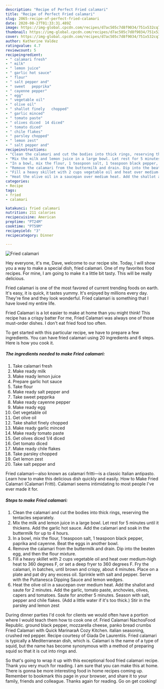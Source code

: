 ```yaml
---
description: "Recipe of Perfect Fried calamari"
title: "Recipe of Perfect Fried calamari"
slug: 2065-recipe-of-perfect-fried-calamari
date: 2020-08-27T01:33:31.489Z
image: https://img-global.cpcdn.com/recipes/d7ac505c7d8f9034/751x532cq70/fried-calamari-recipe-main-photo.jpg
thumbnail: https://img-global.cpcdn.com/recipes/d7ac505c7d8f9034/751x532cq70/fried-calamari-recipe-main-photo.jpg
cover: https://img-global.cpcdn.com/recipes/d7ac505c7d8f9034/751x532cq70/fried-calamari-recipe-main-photo.jpg
author: Katherine Valdez
ratingvalue: 4.7
reviewcount: 5
recipeingredient:
- " calamari fresh"
- " milk"
- " lemon juice"
- " garlic hot sauce"
- " flour"
- " salt pepper and"
- " sweet   pepprika"
- " cayenne pepper"
- " egg"
- " vegetable oil"
- " olive oil"
- " shallot finely   chopped"
- " garlic minced"
- " tomato paste"
- " olives diced  14 diced"
- " tomato diced"
- " chile flakes"
- " parsley chopped"
- " lemon zest"
- " salt pepper and"
recipeinstructions:
- "Clean the calamari and cut the bodies into thick rings, reserving the tentacles separately."
- "Mix the milk and lemon juice in a large bowl. Let rest for 5 minutes until it thickens. Add the garlic hot sauce. Add the calamari and soak in the buttermilk for up to 4 hours."
- "In a bowl, mix the flour, 1 teaspoon salt, 1 teaspoon black pepper, paprika and cayenne. Beat the eggs in another bowl."
- "Remove the calamari from the buttermilk and drain. Dip into the beaten egg, and then the flour mixture."
- "Fill a heavy skillet with 2 cups vegetable oil and heat over medium-high heat to 360 degrees F, or set a deep fryer to 360 degrees F. Fry the calamari, in batches, until brown and crispy, about 4 minutes. Place on a plate and pat dry any excess oil. Sprinkle with salt and pepper. Serve with the Puttanesca Dipping Sauce and lemon wedges."
- "Heat the olive oil in a saucepan over medium heat. Add the shallot and saute for 2 minutes. Add the garlic, tomato paste, anchovies, olives, capers and tomatoes. Saute for another 5 minutes. Season with salt, pepper and chile flakes. (Add a little water if it&#39;s too thick.) Stir in the parsley and lemon zest"
categories:
- Recipe
tags:
- fried
- calamari

katakunci: fried calamari 
nutrition: 211 calories
recipecuisine: American
preptime: "PT24M"
cooktime: "PT59M"
recipeyield: "3"
recipecategory: Dinner

---
```



![Fried calamari](https://img-global.cpcdn.com/recipes/d7ac505c7d8f9034/751x532cq70/fried-calamari-recipe-main-photo.jpg)

Hey everyone, it's me, Dave, welcome to our recipe site. Today, I will show you a way to make a special dish, fried calamari. One of my favorites food recipes. For mine, I am going to make it a little bit tasty. This will be really delicious.

Fried calamari is one of the most favored of current trending foods on earth. It's easy, it is quick, it tastes yummy. It's enjoyed by millions every day. They're fine and they look wonderful. Fried calamari is something that I have loved my entire life.

Fried Calamari is a lot easier to make at home than you might think! This recipe has a crispy batter For me, Fried Calamari was always one of those must-order dishes. I don&#39;t eat fried food too often.


To get started with this particular recipe, we have to prepare a few ingredients. You can have fried calamari using 20 ingredients and 6 steps. Here is how you cook it.

<!--inarticleads1-->

##### The ingredients needed to make Fried calamari:

1. Take  calamari fresh
1. Make ready  milk
1. Make ready  lemon juice
1. Prepare  garlic hot sauce
1. Take  flour
1. Make ready  salt pepper and
1. Take  sweet   pepprika
1. Make ready  cayenne pepper
1. Make ready  egg
1. Get  vegetable oil
1. Get  olive oil
1. Take  shallot finely   chopped
1. Make ready  garlic minced
1. Make ready  tomato paste
1. Get  olives diced  1/4 diced
1. Get  tomato diced
1. Make ready  chile flakes
1. Take  parsley chopped
1. Get  lemon zest
1. Take  salt pepper and


Fried calamari—also known as calamari fritti—is a classic Italian antipasto. Learn how to make this delicious dish quickly and easily. How to Make Fried Calamari (Calamari Fritti). Calamari seems intimidating to most people I&#39;ve ever made it for. 

<!--inarticleads2-->

##### Steps to make Fried calamari:

1. Clean the calamari and cut the bodies into thick rings, reserving the tentacles separately.
1. Mix the milk and lemon juice in a large bowl. Let rest for 5 minutes until it thickens. Add the garlic hot sauce. Add the calamari and soak in the buttermilk for up to 4 hours.
1. In a bowl, mix the flour, 1 teaspoon salt, 1 teaspoon black pepper, paprika and cayenne. Beat the eggs in another bowl.
1. Remove the calamari from the buttermilk and drain. Dip into the beaten egg, and then the flour mixture.
1. Fill a heavy skillet with 2 cups vegetable oil and heat over medium-high heat to 360 degrees F, or set a deep fryer to 360 degrees F. Fry the calamari, in batches, until brown and crispy, about 4 minutes. Place on a plate and pat dry any excess oil. Sprinkle with salt and pepper. Serve with the Puttanesca Dipping Sauce and lemon wedges.
1. Heat the olive oil in a saucepan over medium heat. Add the shallot and saute for 2 minutes. Add the garlic, tomato paste, anchovies, olives, capers and tomatoes. Saute for another 5 minutes. Season with salt, pepper and chile flakes. (Add a little water if it&#39;s too thick.) Stir in the parsley and lemon zest


During dinner parties I&#39;d cook for clients we would often have a portion where I would teach them how to cook one of. Fried Calamari NachosFood Republic. ground black pepper, mozzarella cheese, panko bread crumbs Fried Calamari with Quick MarinaraA Cozy Kitchen. italian seasoning, crushed red pepper. Recipe courtesy of Giada De Laurentiis. Fried calamari is typically a Mediterranean dish, which is. Calamari is the name of a type of squid, but the name has become synonymous with a method of preparing squid so that it is cut into rings and. 

So that's going to wrap it up with this exceptional food fried calamari recipe. Thank you very much for reading. I am sure that you can make this at home. There is gonna be more interesting food in home recipes coming up. Remember to bookmark this page in your browser, and share it to your family, friends and colleague. Thanks again for reading. Go on get cooking!
